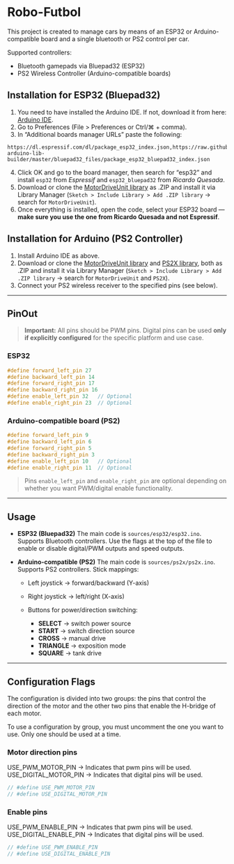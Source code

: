 # Robo-Futbol

This project is created to manage cars by means of an ESP32 or Arduino-compatible board and a single bluetooth or PS2 control per car.

Supported controllers:

* Bluetooth gamepads via Bluepad32 (ESP32)
* PS2 Wireless Controller (Arduino-compatible boards)

## Installation for ESP32 (Bluepad32)

1. You need to have installed the Arduino IDE. If not, download it from here: [Arduino IDE](https://www.arduino.cc/en/software/#ide).
2. Go to Preferences (File > Preferences or Ctrl/⌘ + comma).
3. In “Additional boards manager URLs” paste the following:

```
https://dl.espressif.com/dl/package_esp32_index.json,https://raw.githubusercontent.com/ricardoquesada/esp32-arduino-lib-builder/master/bluepad32_files/package_esp32_bluepad32_index.json
```

4. Click OK and go to the board manager, then search for “esp32” and install `esp32` from *Espressif* and `esp32_bluepad32` from *Ricardo Quesada*.
5. Download or clone the [MotorDriveUnit library](./libraries/MotorDriveUnit) as .ZIP and install it via Library Manager (`Sketch > Include Library > Add .ZIP library` → search for `MotorDriveUnit`).
6. Once everything is installed, open the code, select your ESP32 board — **make sure you use the one from Ricardo Quesada and not Espressif**.

## Installation for Arduino (PS2 Controller)

1. Install Arduino IDE as above.
2. Download or clone the [MotorDriveUnit library](./libraries/MotorDriveUnit) and [PS2X library](./libraries/PSX2/PS2X_lib), both as .ZIP and install it via Library Manager (`Sketch > Include Library > Add .ZIP library` → search for `MotorDriveUnit` and `PS2X`).
3. Connect your PS2 wireless receiver to the specified pins (see below).

---

## PinOut

> **Important:** All pins should be PWM pins. Digital pins can be used **only if explicitly configured** for the specific platform and use case.

### ESP32

```cpp
#define forward_left_pin 27
#define backward_left_pin 14
#define forward_right_pin 17
#define backward_right_pin 16
#define enable_left_pin 32   // Optional
#define enable_right_pin 23  // Optional
```

### Arduino-compatible board (PS2)

```cpp
#define forward_left_pin 9
#define backward_left_pin 6
#define forward_right_pin 5
#define backward_right_pin 3
#define enable_left_pin 10   // Optional
#define enable_right_pin 11  // Optional
```

> Pins `enable_left_pin` and `enable_right_pin` are optional depending on whether you want PWM/digital enable functionality.

---

## Usage

* **ESP32 (Bluepad32)**
  The main code is `sources/esp32/esp32.ino`. Supports Bluetooth controllers. Use the flags at the top of the file to enable or disable digital/PWM outputs and speed outputs.

* **Arduino-compatible (PS2)**
  The main code is `sources/ps2x/ps2x.ino`. Supports PS2 controllers. Stick mappings:

  * Left joystick → forward/backward (Y-axis)
  * Right joystick → left/right (X-axis)
  * Buttons for power/direction switching:

    * **SELECT** → switch power source
    * **START** → switch direction source
    * **CROSS** → manual drive
    * **TRIANGLE** → exposition mode
    * **SQUARE** → tank drive

---

## Configuration Flags

The configuration is divided into two groups: the pins that control the direction of the motor and the other two pins that enable the H-bridge of each motor.

To use a configuration by group, you must uncomment the one you want to use. Only one should be used at a time.

### Motor direction pins
USE_PWM_MOTOR_PIN -> Indicates that pwm pins will be used.
USE_DIGITAL_MOTOR_PIN -> Indicates that digital pins will be used.
```cpp
// #define USE_PWM_MOTOR_PIN
// #define USE_DIGITAL_MOTOR_PIN
```

### Enable pins
USE_PWM_ENABLE_PIN -> Indicates that pwm pins will be used.
USE_DIGITAL_ENABLE_PIN -> Indicates that digital pins will be used.
```cpp
// #define USE_PWM_ENABLE_PIN
// #define USE_DIGITAL_ENABLE_PIN
```